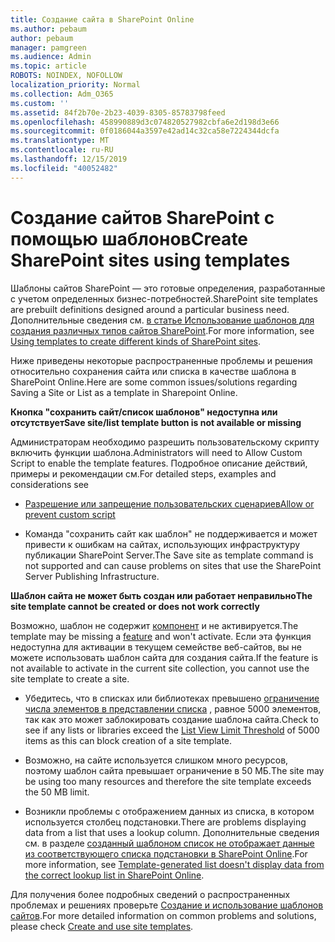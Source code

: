 ```yaml
---
title: Создание сайта в SharePoint Online
ms.author: pebaum
author: pebaum
manager: pamgreen
ms.audience: Admin
ms.topic: article
ROBOTS: NOINDEX, NOFOLLOW
localization_priority: Normal
ms.collection: Adm_O365
ms.custom: ''
ms.assetid: 84f2b70e-2b23-4039-8305-85783798feed
ms.openlocfilehash: 458990889d3c074820527982cbfa6e2d198d3e66
ms.sourcegitcommit: 0f0186044a3597e42ad14c32ca58e7224344dcfa
ms.translationtype: MT
ms.contentlocale: ru-RU
ms.lasthandoff: 12/15/2019
ms.locfileid: "40052482"
---
```

# <a name="create-sharepoint-sites-using-templates"></a><span data-ttu-id="2fbed-102">Создание сайтов SharePoint с помощью шаблонов</span><span class="sxs-lookup"><span data-stu-id="2fbed-102">Create SharePoint sites using templates</span></span>

<span data-ttu-id="2fbed-103">Шаблоны сайтов SharePoint — это готовые определения, разработанные с учетом определенных бизнес-потребностей.</span><span class="sxs-lookup"><span data-stu-id="2fbed-103">SharePoint site templates are prebuilt definitions designed around a particular business need.</span></span> <span data-ttu-id="2fbed-104">Дополнительные сведения см. [в статье Использование шаблонов для создания различных типов сайтов SharePoint](https://support.office.com/article/using-templates-to-create-different-kinds-of-sharepoint-sites-449eccec-ff99-4cf3-b62e-dcfee37e8da4).</span><span class="sxs-lookup"><span data-stu-id="2fbed-104">For more information, see [Using templates to create different kinds of SharePoint sites](https://support.office.com/article/using-templates-to-create-different-kinds-of-sharepoint-sites-449eccec-ff99-4cf3-b62e-dcfee37e8da4).</span></span>

<span data-ttu-id="2fbed-105">Ниже приведены некоторые распространенные проблемы и решения относительно сохранения сайта или списка в качестве шаблона в SharePoint Online.</span><span class="sxs-lookup"><span data-stu-id="2fbed-105">Here are some common issues/solutions regarding Saving a Site or List as a template in Sharepoint Online.</span></span> 

<span data-ttu-id="2fbed-106">**Кнопка "сохранить сайт/список шаблонов" недоступна или отсутствует**</span><span class="sxs-lookup"><span data-stu-id="2fbed-106">**Save site/list template button is not available or missing**</span></span>

<span data-ttu-id="2fbed-107">Администраторам необходимо разрешить пользовательскому скрипту включить функции шаблона.</span><span class="sxs-lookup"><span data-stu-id="2fbed-107">Administrators will need to Allow Custom Script to enable the template features.</span></span> <span data-ttu-id="2fbed-108">Подробное описание действий, примеры и рекомендации см.</span><span class="sxs-lookup"><span data-stu-id="2fbed-108">For detailed steps, examples and considerations see</span></span> 

- [<span data-ttu-id="2fbed-109">Разрешение или запрещение пользовательских сценариев</span><span class="sxs-lookup"><span data-stu-id="2fbed-109">Allow or prevent custom script</span></span>](https://docs.microsoft.com/sharepoint/allow-or-prevent-custom-script)

- <span data-ttu-id="2fbed-110">Команда "сохранить сайт как шаблон" не поддерживается и может привести к ошибкам на сайтах, использующих инфраструктуру публикации SharePoint Server.</span><span class="sxs-lookup"><span data-stu-id="2fbed-110">The Save site as template command is not supported and can cause problems on sites that use the SharePoint Server Publishing Infrastructure.</span></span>

<span data-ttu-id="2fbed-111">**Шаблон сайта не может быть создан или работает неправильно**</span><span class="sxs-lookup"><span data-stu-id="2fbed-111">**The site template cannot be created or does not work correctly**</span></span>

<span data-ttu-id="2fbed-112">Возможно, шаблон не содержит [компонент](https://social.technet.microsoft.com/wiki/contents/articles/14423.sharepoint-2013-existing-features-guid.aspx) и не активируется.</span><span class="sxs-lookup"><span data-stu-id="2fbed-112">The template may be missing a [feature](https://social.technet.microsoft.com/wiki/contents/articles/14423.sharepoint-2013-existing-features-guid.aspx) and won't activate.</span></span> <span data-ttu-id="2fbed-113">Если эта функция недоступна для активации в текущем семействе веб-сайтов, вы не можете использовать шаблон сайта для создания сайта.</span><span class="sxs-lookup"><span data-stu-id="2fbed-113">If the feature is not available to activate in the current site collection, you cannot use the site template to create a site.</span></span>

- <span data-ttu-id="2fbed-114">Убедитесь, что в списках или библиотеках превышено [ограничение числа элементов в представлении списка](https://support.office.com/article/Manage-large-lists-and-libraries-in-SharePoint-B8588DAE-9387-48C2-9248-C24122F07C59) , равное 5000 элементов, так как это может заблокировать создание шаблона сайта.</span><span class="sxs-lookup"><span data-stu-id="2fbed-114">Check to see if any lists or libraries exceed the [List View Limit Threshold](https://support.office.com/article/Manage-large-lists-and-libraries-in-SharePoint-B8588DAE-9387-48C2-9248-C24122F07C59) of 5000 items as this can block creation of a site template.</span></span>

- <span data-ttu-id="2fbed-115">Возможно, на сайте используется слишком много ресурсов, поэтому шаблон сайта превышает ограничение в 50 МБ.</span><span class="sxs-lookup"><span data-stu-id="2fbed-115">The site may be using too many resources and therefore the site template exceeds the 50 MB limit.</span></span>


- <span data-ttu-id="2fbed-116">Возникли проблемы с отображением данных из списка, в котором используется столбец подстановки.</span><span class="sxs-lookup"><span data-stu-id="2fbed-116">There are problems displaying data from a list that uses a lookup column.</span></span> <span data-ttu-id="2fbed-117">Дополнительные сведения см. в разделе [созданный шаблоном список не отображает данные из соответствующего списка подстановки в SharePoint Online](https://docs.microsoft.com/sharepoint/support/lists-and-libraries/template-generated-list-incorrect-data).</span><span class="sxs-lookup"><span data-stu-id="2fbed-117">For more information, see [Template-generated list doesn't display data from the correct lookup list in SharePoint Online](https://docs.microsoft.com/sharepoint/support/lists-and-libraries/template-generated-list-incorrect-data).</span></span>

<span data-ttu-id="2fbed-118">Для получения более подробных сведений о распространенных проблемах и решениях проверьте [Создание и использование шаблонов сайтов](https://support.office.com/article/Create-and-use-site-templates-60371B0F-00E0-4C49-A844-34759EBDD989).</span><span class="sxs-lookup"><span data-stu-id="2fbed-118">For more detailed information on common problems and solutions, please check [Create and use site templates](https://support.office.com/article/Create-and-use-site-templates-60371B0F-00E0-4C49-A844-34759EBDD989).</span></span>



